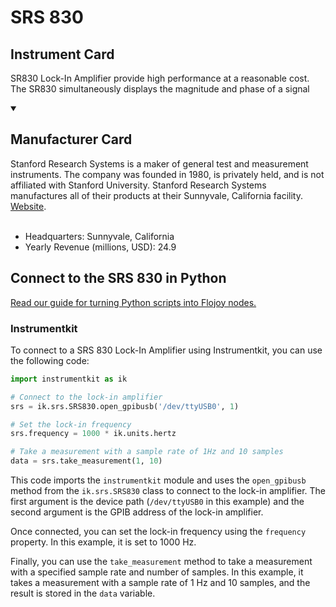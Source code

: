 
# SRS 830

## Instrument Card

SR830 Lock-In Amplifier provide high performance at a reasonable cost. The SR830 simultaneously displays the magnitude and phase of a signal

<details open>
<summary><h2>Manufacturer Card</h2></summary>
Stanford Research Systems is a maker of general test and measurement instruments. The company was founded in 1980, is privately held, and is not affiliated with Stanford University. Stanford Research Systems manufactures all of their products at their Sunnyvale, California facility. <a href=https://www.thinksrs.com/index.html>Website</a>.
<br></br>
<ul>
  <li>Headquarters: Sunnyvale, California</li>
  <li>Yearly Revenue (millions, USD): 24.9</li>
</ul>
</details>

## Connect to the SRS 830 in Python

[Read our guide for turning Python scripts into Flojoy nodes.](https://docs.flojoy.ai/custom-nodes/creating-custom-node/)


### Instrumentkit

To connect to a SRS 830 Lock-In Amplifier using Instrumentkit, you can use the following code:

```python
import instrumentkit as ik

# Connect to the lock-in amplifier
srs = ik.srs.SRS830.open_gpibusb('/dev/ttyUSB0', 1)

# Set the lock-in frequency
srs.frequency = 1000 * ik.units.hertz

# Take a measurement with a sample rate of 1Hz and 10 samples
data = srs.take_measurement(1, 10)
```

This code imports the `instrumentkit` module and uses the `open_gpibusb` method from the `ik.srs.SRS830` class to connect to the lock-in amplifier. The first argument is the device path (`/dev/ttyUSB0` in this example) and the second argument is the GPIB address of the lock-in amplifier.

Once connected, you can set the lock-in frequency using the `frequency` property. In this example, it is set to 1000 Hz.

Finally, you can use the `take_measurement` method to take a measurement with a specified sample rate and number of samples. In this example, it takes a measurement with a sample rate of 1 Hz and 10 samples, and the result is stored in the `data` variable.

